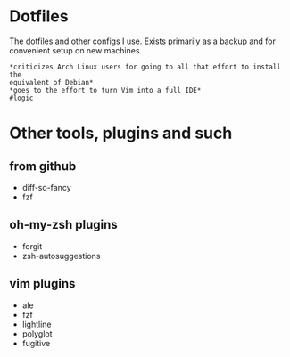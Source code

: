 Dotfiles
========

The dotfiles and other configs I use. Exists primarily as a backup and for
convenient setup on new machines.

```
*criticizes Arch Linux users for going to all that effort to install the
equivalent of Debian*
*goes to the effort to turn Vim into a full IDE*
#logic
```

# Other tools, plugins and such

from github
-----------
* diff-so-fancy
* fzf

oh-my-zsh plugins
-----------------
* forgit
* zsh-autosuggestions

vim plugins
-----------
* ale
* fzf
* lightline
* polyglot
* fugitive

